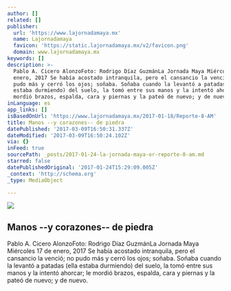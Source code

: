 ```yaml
---
author: []
related: []
publisher:
  url: 'https://www.lajornadamaya.mx'
  name: Lajornadamaya
  favicon: 'https://static.lajornadamaya.mx/v2/favicon.png'
  domain: www.lajornadamaya.mx
keywords: []
description: >-
  Pablo A. Cicero AlonzoFoto: Rodrigo Díaz GuzmánLa Jornada Maya Miércoles 17 de
  enero, 2017 Se había acostado intranquila, pero el cansancio la venció; no
  pudo más y cerró los ojos; soñaba. Soñaba cuando la levantó a patadas (ella
  estaba durmiendo) del suelo, la tomó entre sus manos y la intentó ahorcar; le
  mordió brazos, espalda, cara y piernas y la pateó de nuevo; y de nuevo.
inLanguage: es
app_links: []
isBasedOnUrl: 'https://www.lajornadamaya.mx/2017-01-18/Reporte-8-AM'
title: Manos --y corazones-- de piedra
datePublished: '2017-03-09T16:50:31.337Z'
dateModified: '2017-03-09T16:50:24.102Z'
via: {}
inFeed: true
sourcePath: _posts/2017-01-24-la-jornada-maya-or-reporte-8-am.md
starred: false
datePublishedOriginal: '2017-01-24T15:29:09.005Z'
_context: 'http://schema.org'
_type: MediaObject

---
```

<article style=""><img src="https://img.lajornadamaya.mx/32/ci484tit4isc_640-414-cover" /><h1>Manos --y corazones-- de piedra</h1><p>Pablo A. Cicero AlonzoFoto: Rodrigo Díaz GuzmánLa Jornada Maya Miércoles 17 de enero, 2017 Se había acostado intranquila, pero el cansancio la venció; no pudo más y cerró los ojos; soñaba. Soñaba cuando la levantó a patadas (ella estaba durmiendo) del suelo, la tomó entre sus manos y la intentó ahorcar; le mordió brazos, espalda, cara y piernas y la pateó de nuevo; y de nuevo.</p></article>